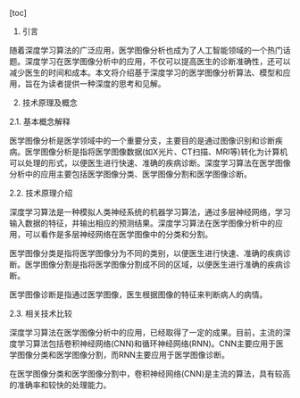 
[toc]                    
                
                
1. 引言

随着深度学习算法的广泛应用，医学图像分析也成为了人工智能领域的一个热门话题。深度学习在医学图像分析中的应用，不仅可以提高医生的诊断准确性，还可以减少医生的时间和成本。本文将介绍基于深度学习的医学图像分析算法、模型和应用，旨在为读者提供一种深度的思考和见解。

2. 技术原理及概念

2.1. 基本概念解释

医学图像分析是医学领域中的一个重要分支，主要目的是通过图像识别和诊断疾病。医学图像分析是指将医学图像数据(如X光片、CT扫描、MRI等)转化为计算机可以处理的形式，以便医生进行快速、准确的疾病诊断。深度学习算法在医学图像分析中的应用主要包括医学图像分类、医学图像分割和医学图像诊断。

2.2. 技术原理介绍

深度学习算法是一种模拟人类神经系统的机器学习算法，通过多层神经网络，学习输入数据的特征，并输出相应的预测结果。深度学习算法在医学图像分析中的应用，可以看作是多层神经网络在医学图像中的分类和分割。

医学图像分类是指将医学图像分为不同的类别，以便医生进行快速、准确的疾病诊断。医学图像分割是指将医学图像分割成不同的区域，以便医生进行准确的疾病诊断。

医学图像诊断是指通过医学图像，医生根据图像的特征来判断病人的病情。

2.3. 相关技术比较

深度学习算法在医学图像分析中的应用，已经取得了一定的成果。目前，主流的深度学习算法包括卷积神经网络(CNN)和循环神经网络(RNN)。CNN主要应用于医学图像分类和医学图像分割，而RNN主要应用于医学图像诊断。

在医学图像分类和医学图像分割中，卷积神经网络(CNN)是主流的算法，具有较高的准确率和较快的处理能力。

